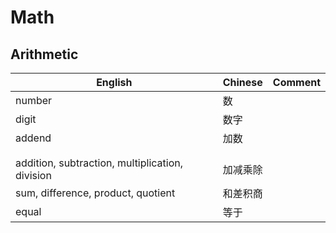 # Math

## Arithmetic

| English                                         | Chinese | Comment |
|-------------------------------------------------|---------|---------|
| number                                          | 数       |         |
| digit                                           | 数字      |         |
| addend                                          | 加数      |         |
|                                                 |         |         |
|                                                 |         |         |
| addition, subtraction, multiplication, division | 加减乘除    |         |
| sum, difference, product, quotient              | 和差积商    |         |
| equal                                           | 等于      |         |

